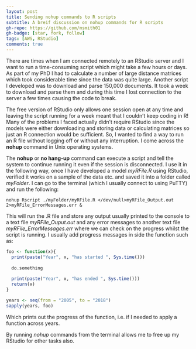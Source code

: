 ```yaml
---
layout: post
title: Sending nohup commands to R scripts
subtitle: A breif discussion on nohup commands for R scripts
gh-repo: https://github.com/msmith01
gh-badge: [star, fork, follow]
tags: [AWS, RStudio]
comments: true
---
```



There are times when I am connected remotely to an RStudio server and I want to run a time-consuming script which might take a few hours or days. As part of my PhD I had to calculate a number of large distance matrices which took considerable time since the data was quite large. Another script I developed was to download and parse 150,000 documents. It took a week to download and parse them and during this time I lost connection to the server a few times causing the code to break.

The free version of RStudio only allows one session open at any time and leaving the script running for a week meant that I couldn’t keep coding in R! Many of the problems I faced actually didn’t require RStudio since the models were either downloading and storing data or calculating matrices so just an R connection would be sufficient. So, I wanted to find a way to run an R file without logging off or without any interruption. I come across the **nohup** command in Unix operating systems.

The **nohup** or **no hang-up** command can execute a script and tell the system to continue running it even if the session is disconnected.
I use it in the following way, once I have developed a model *myRFile.R* using RStudio, verified it works on a sample of the data etc. and saved it into a folder called *myFolder*. I can go to the terminal (which I usually connect to using PuTTY) and run the following:

~~~
nohup Rscript ./myFolder/myRFile.R </dev/null>myRFile_Output.out 2>myRFile_ErrorMessages.err &
~~~

This will run the .R file and store any output usually printed to the console to a text file *myRFile_Ouput.out* and any error messages to another text file *myRFile_ErrorMessages.err* where we can check on the progress whilst the script is running. I usually add progress messages in side the function such as:

```R
foo <- function(x){
  print(paste("Year", x, "has started ", Sys.time()))
  
  do.something
  
  print(paste("Year", x, "has ended ", Sys.time()))
  return(x)
}

years <- seq(from = "2005", to = "2018")
sapply(years, foo)  
```
Which prints out the progress of the function, i.e. if I needed to apply a function across years.

By running *nohup* commands from the terminal allows me to free up my RStudio for other tasks also. 

